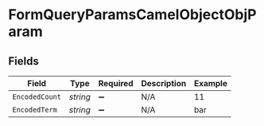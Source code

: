 # FormQueryParamsCamelObjectObjParam


## Fields

| Field              | Type               | Required           | Description        | Example            |
| ------------------ | ------------------ | ------------------ | ------------------ | ------------------ |
| `EncodedCount`     | *string*           | :heavy_minus_sign: | N/A                | 11                 |
| `EncodedTerm`      | *string*           | :heavy_minus_sign: | N/A                | bar                |